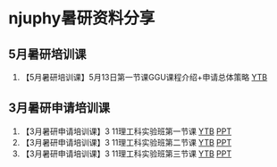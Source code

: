 
# njuphy暑研资料分享

## 5月暑研培训课
1. 【5月暑研培训课】5月13日第一节课GGU课程介绍+申请总体策略
[YTB](https://youtu.be/w_Wd9xLUWeo)
## 3月暑研申请培训课
1. 【3月暑研申请培训课】3 11理工科实验班第一节课
[YTB](https://youtu.be/9-1wjp8IbXE)
[PPT](https://github.com/jialanxin/-/blob/master/01%20%E6%95%B4%E4%BD%93%E7%AD%96%E7%95%A5%E5%92%8C%E6%97%B6%E9%97%B4%E8%A7%84%E5%88%92.pptx)
2. 【3月暑研申请培训课】3 11理工科实验班第二节课
[YTB](https://youtu.be/7JjiAjlY2EE)
[PPT](https://github.com/jialanxin/njuphy-/blob/master/02%2003%20CV%E5%86%99%E4%BD%9C%EF%BC%88%E4%B8%8A%20%E4%B8%8B%EF%BC%89.pptx)
3. 【3月暑研申请培训课】3 11理工科实验班第三节课
[YTB](https://youtu.be/a6vjR3J56Jw)
[PPT]()
